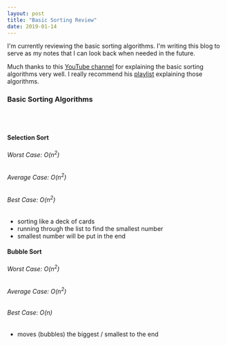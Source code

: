 ```yaml
---
layout: post
title: "Basic Sorting Review"
date: 2019-01-14
---
```


I'm currently reviewing the basic sorting algorithms. I'm writing this blog to serve as my notes that I can look back when needed in the future.

Much thanks to this [YouTube channel](https://www.youtube.com/user/lcc0612/) for explaining the basic sorting algorithms very well. I really recommend his [playlist](https://www.youtube.com/watch?v=MrUMzthTXOs&list=PLJse9iV6Reqg-IffRqjxebaPg0zaPxWlt) explaining those algorithms.

### Basic Sorting Algorithms
<br><br>
#### Selection Sort


###### Worst Case: O(n<sup>2</sup>)
###### Average Case: O(n<sup>2</sup>)
###### Best Case: O(n<sup>2</sup>)

- sorting like a deck of cards
- running through the list to find the smallest number
- smallest number will be put in the end

#### Bubble Sort
###### Worst Case: O(n<sup>2</sup>)
###### Average Case: O(n<sup>2</sup>)
###### Best Case: O(n)

- moves (bubbles) the biggest / smallest to the end
